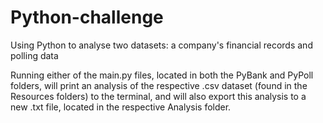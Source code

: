 # Python-challenge
Using Python to analyse two datasets: a company's financial records and polling data

Running either of the main.py files, located in both the PyBank and PyPoll folders, will print an analysis of the respective .csv dataset (found in the Resources folders) to the terminal, and will also export this analysis to a new .txt file, located in the respective Analysis folder.
